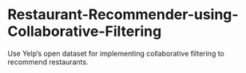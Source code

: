 # Restaurant-Recommender-using-Collaborative-Filtering
Use Yelp’s open dataset for implementing collaborative filtering to recommend restaurants.
